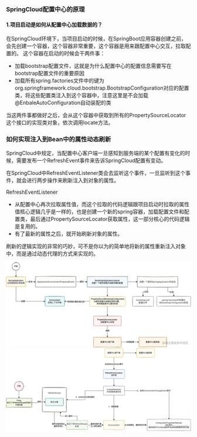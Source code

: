 ### SpringCloud配置中心的原理
#### 1.项目启动是如何从配置中心加载数据的？
在SpringCloud环境下，当项目启动的时候，在SpringBoot应用容器创建之前，会先创建一个容器，这个容器非常重要，这个容器是用来跟配置中心交互，拉取配置的。
这个容器在启动的时候会干两件事：

- 加载bootstrap配置文件，这就是为什么配置中心的配置信息需要写在bootstrap配置文件的重要原因
- 加载所有spring.factories文件中的键为org.springframework.cloud.bootstrap.BootstrapConfiguration对应的配置类，将这些配置类注入到这个容器中，注意这里是不会加载@EnbaleAutoConfiguration自动装配的类

当这两件事都做好之后，会从这个容器中获取到所有的PropertySourceLocator这个接口的实现类对象，依次调用locate方法。


### 如何实现注入到Bean中的属性动态刷新
SpringCloud中规定，当配置中心客户端一旦感知到服务端的某个配置有变化的时候，需要发布一个RefreshEvent事件来告诉SpringCloud配置有变动。

在SpringCloud中RefreshEventListener类会去监听这个事件，一旦监听到这个事件，就会进行两步操作来刷新注入到对象的属性。

RefreshEventListener

- 从配置中心再次拉取属性值，而这个拉取的代码逻辑跟项目启动时拉取的属性值核心逻辑几乎是一样的，也是创建一个新的spring容器，加载配置文件和配置类，最后通过PropertySourceLocator获取属性，这一部分核心的代码逻辑是复用的。
- 有了最新的属性之后，就开始刷新对象的属性。

刷新的逻辑实现的非常的巧妙，可不是你以为的简单地将新的属性重新注入对象中，而是通过动态代理的方式来实现的。


![img.png](src/main/resources/img/img.png)
![img_1.png](src/main/resources/img/img_1.png)